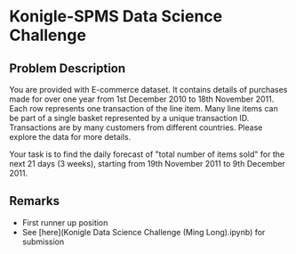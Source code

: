 # Konigle-SPMS Data Science Challenge

## Problem Description

You are provided with E-commerce dataset. It contains details of purchases made for over one year from 1st December 2010 to 18th November 2011. Each row represents one transaction of the line item. Many line items can be part of a single basket represented by a unique transaction ID. Transactions are by many customers from different countries. Please explore the data for more details.

Your task is to find the daily forecast of "total number of items sold" for the next 21 days (3 weeks), starting from 19th November 2011 to 9th December 2011.

## Remarks
- First runner up position
- See [here](Konigle Data Science Challenge (Ming Long).ipynb) for submission
